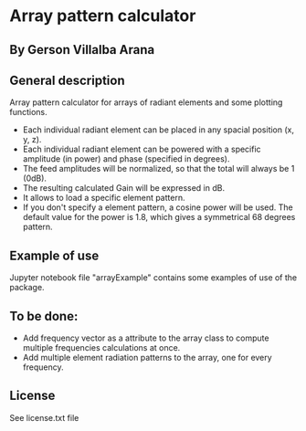 # Array pattern calculator

## By Gerson Villalba Arana


## General description

Array pattern calculator for arrays of radiant elements and some plotting functions. 

* Each individual radiant element can be placed in any spacial position (x, y, z).
* Each individual radiant element can be powered with a specific amplitude (in power) and phase (specified in degrees).
* The feed amplitudes will be normalized, so that the total will always be 1 (0dB).
* The resulting calculated Gain will be expressed in dB.
* It allows to load a specific element pattern.
* If you don't specify a element pattern, a cosine power will be used. The default value for the power is 1.8, which gives a symmetrical 68 degrees pattern.


## Example of use

Jupyter notebook file "arrayExample" contains some examples of use of the package.


## To be done:

* Add frequency vector as a attribute to the array class to compute multiple frequencies calculations at once.
* Add multiple element radiation patterns to the array, one for every frequency.

## License

See license.txt file
